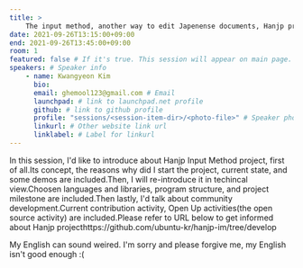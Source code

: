 ```yaml
---
title: >
    The input method, another way to edit Japenense documents, Hanjp project 
date: 2021-09-26T13:15:00+09:00
end: 2021-09-26T13:45:00+09:00
room: 1
featured: false # If it's true. This session will appear on main page.
speakers: # Speaker info
    - name: Kwangyeon Kim
      bio: 
      email: ghemool123@gmail.com # Email
      launchpad: # link to launchpad.net profile
      github: # link to github profile
      profile: "sessions/<session-item-dir>/<photo-file>" # Speaker photo
      linkurl: # Other website link url
      linklabel: # Label for linkurl
---
```

In this session, I'd like to introduce about Hanjp Input Method project, first of all.Its concept, the reasons why did I start the project, current state, and some demos are included.Then, I will re-introduce it in techincal view.Choosen languages and libraries, program structure, and project milestone are included.Then lastly, I'd talk about community development.Current contribution activity, Open Up activities(the open source activity) are included.Please refer to URL below to get informed about Hanjp projecthttps://github.com/ubuntu-kr/hanjp-im/tree/develop

My English can sound weired. I'm sorry and please forgive me, my English isn't good enough :(
